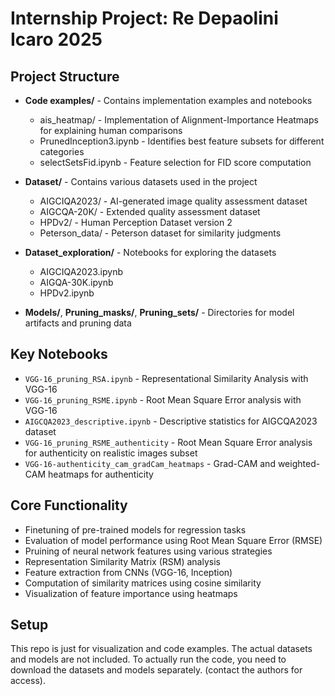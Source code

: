 # Internship Project: Re Depaolini Icaro 2025
## Project Structure

- **Code examples/** - Contains implementation examples and notebooks
  - ais_heatmap/ - Implementation of Alignment-Importance Heatmaps for explaining human comparisons
  - PrunedInception3.ipynb - Identifies best feature subsets for different categories
  - selectSetsFid.ipynb - Feature selection for FID score computation

- **Dataset/** - Contains various datasets used in the project
  - AIGCIQA2023/ - AI-generated image quality assessment dataset
  - AIGCQA-20K/ - Extended quality assessment dataset
  - HPDv2/ - Human Perception Dataset version 2
  - Peterson_data/ - Peterson dataset for similarity judgments

- **Dataset_exploration/** - Notebooks for exploring the datasets
  - AIGCIQA2023.ipynb
  - AIGQA-30K.ipynb
  - HPDv2.ipynb

- **Models/**, **Pruning_masks/**, **Pruning_sets/** - Directories for model artifacts and pruning data

## Key Notebooks

- `VGG-16_pruning_RSA.ipynb` - Representational Similarity Analysis with VGG-16
- `VGG-16_pruning_RSME.ipynb` - Root Mean Square Error analysis with VGG-16
- `AIGCQA2023_descriptive.ipynb` - Descriptive statistics for AIGCQA2023 dataset
- `VGG-16_pruning_RSME_authenticity` - Root Mean Square Error analysis for authenticity on realistic images subset
- `VGG-16-authenticity_cam_gradCam_heatmaps` - Grad-CAM and weighted-CAM heatmaps for authenticity 

## Core Functionality

- Finetuning of pre-trained models for regression tasks
- Evaluation of model performance using Root Mean Square Error (RMSE)
- Pruining of neural network features using various strategies
- Representation Similarity Matrix (RSM) analysis
- Feature extraction from CNNs (VGG-16, Inception)
- Computation of similarity matrices using cosine similarity
- Visualization of feature importance using heatmaps

## Setup

This repo is just for visualization and code examples. The actual datasets and models are not included. To actually run the code, you need to download the datasets and models separately. (contact the authors for access).